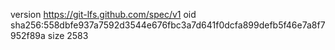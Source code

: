 version https://git-lfs.github.com/spec/v1
oid sha256:558dbfe937a7592d3544e676fbc3a7d641f0dcfa899defb5f46e7a8f7952f89a
size 2583
